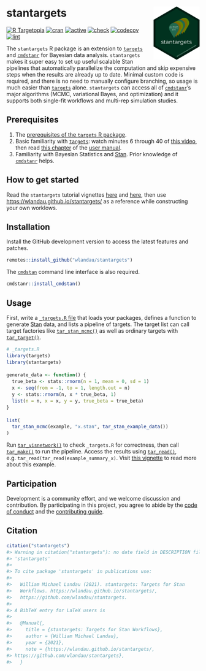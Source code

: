 
# stantargets <img src='man/figures/logo.png' align="right" height="139"/>

[![R
Targetopia](https://img.shields.io/badge/R_Targetopia-member-blue?style=flat&labelColor=gray)](https://wlandau.github.io/targetopia/)
[![cran](http://www.r-pkg.org/badges/version/stantargets)](https://cran.r-project.org/package=stantargets)
[![active](https://www.repostatus.org/badges/latest/active.svg)](https://www.repostatus.org/#active)
[![check](https://github.com/wlandau/stantargets/workflows/check/badge.svg)](https://github.com/wlandau/stantargets/actions?query=workflow%3Acheck)
[![codecov](https://codecov.io/gh/wlandau/stantargets/branch/main/graph/badge.svg?token=3T5DlLwUVl)](https://codecov.io/gh/wlandau/targets)
[![lint](https://github.com/wlandau/stantargets/workflows/lint/badge.svg)](https://github.com/wlandau/stantargets/actions?query=workflow%3Alint)

The `stantargets` R package is an extension to
[`targets`](https://github.com/wlandau/targets) and
[`cmdstanr`](https://github.com/stan-dev/cmdstanr) for Bayesian data
analysis. `stantargets` makes it super easy to set up useful scalable
Stan pipelines that automatically parallelize the computation and skip
expensive steps when the results are already up to date. Minimal custom
code is required, and there is no need to manually configure branching,
so usage is much easier than
[`targets`](https://github.com/wlandau/targets) alone. `stantargets` can
access all of [`cmdstanr`](https://github.com/stan-dev/cmdstanr)’s major
algorithms (MCMC, variational Bayes, and optimization) and it supports
both single-fit workflows and multi-rep simulation studies.

## Prerequisites

1.  The [prerequisites of the `targets` R
    package](https://wlandau.github.io/targets/#prerequisites).
2.  Basic familiarity with
    [`targets`](https://wlandau.github.io/targets/): watch minutes 6
    through 40 of [this video](https://youtu.be/Gqn7Xn4d5NI), then read
    [this
    chapter](https://wlandau.github.io/targets-manual/walkthrough.html)
    of the [user manual](https://wlandau.github.io/targets-manual/).
3.  Familiarity with Bayesian Statistics and
    [Stan](https://mc-stan.org/). Prior knowledge of
    [`cmdstanr`](https://mc-stan.org/cmdstanr/) helps.

## How to get started

Read the `stantargets` tutorial vignettes
[here](https://wlandau.github.io/stantargets/articles/mcmc.html) and
[here](https://wlandau.github.io/stantargets/articles/mcmc_rep.html),
then use <https://wlandau.github.io/stantargets/> as a reference while
constructing your own worklows.

## Installation

Install the GitHub development version to access the latest features and
patches.

``` r
remotes::install_github("wlandau/stantargets")
```

The [`cmdstan`](https://github.com/stan-dev/cmdstan) command line
interface is also required.

``` r
cmdstanr::install_cmdstan()
```

## Usage

First, write a [`_targets.R`
file](https://wlandau.github.io/targets-manual/walkthrough.html) that
loads your packages, defines a function to generate
[Stan](https://mc-stan.org/) data, and lists a pipeline of targets. The
target list can call target factories like
[`tar_stan_mcmc()`](https://wlandau.github.io/stantargets/reference/tar_stan_mcmc.html)
as well as ordinary targets with
[`tar_target()`](https://wlandau.github.io/targets/reference/tar_target.html).

``` r
# _targets.R
library(targets)
library(stantargets)

generate_data <- function() {
  true_beta <- stats::rnorm(n = 1, mean = 0, sd = 1)
  x <- seq(from = -1, to = 1, length.out = n)
  y <- stats::rnorm(n, x * true_beta, 1)
  list(n = n, x = x, y = y, true_beta = true_beta)
}

list(
  tar_stan_mcmc(example, "x.stan", tar_stan_example_data())
)
```

Run
[`tar_visnetwork()`](https://wlandau.github.io/targets/reference/tar_visnetwork.html)
to check `_targets.R` for correctness, then call
[`tar_make()`](https://wlandau.github.io/targets/reference/tar_make.html)
to run the pipeline. Access the results using
[`tar_read()`](https://wlandau.github.io/targets/reference/tar_read.html),
e.g. `tar_read(tar_read(example_summary_x)`. Visit [this
vignette](https://wlandau.github.io/stantargets/articles/mcmc.html) to
read more about this example.

## Participation

Development is a community effort, and we welcome discussion and
contribution. By participating in this project, you agree to abide by
the [code of
conduct](https://github.com/wlandau/stantargets/blob/main/CODE_OF_CONDUCT.md)
and the [contributing
guide](https://github.com/wlandau/stantargets/blob/main/CONTRIBUTING.md).

## Citation

``` r
citation("stantargets")
#> Warning in citation("stantargets"): no date field in DESCRIPTION file of package
#> 'stantargets'
#> 
#> To cite package 'stantargets' in publications use:
#> 
#>   William Michael Landau (2021). stantargets: Targets for Stan
#>   Workflows. https://wlandau.github.io/stantargets/,
#>   https://github.com/wlandau/stantargets.
#> 
#> A BibTeX entry for LaTeX users is
#> 
#>   @Manual{,
#>     title = {stantargets: Targets for Stan Workflows},
#>     author = {William Michael Landau},
#>     year = {2021},
#>     note = {https://wlandau.github.io/stantargets/,
#> https://github.com/wlandau/stantargets},
#>   }
```
